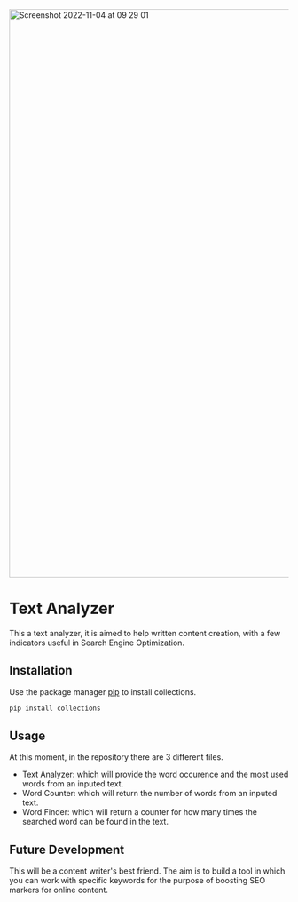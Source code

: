 <img width="1023" alt="Screenshot 2022-11-04 at 09 29 01" src="https://user-images.githubusercontent.com/90323785/199917118-7d25ff57-c1ee-4d06-ab78-cfd6c172efd9.png">


# Text Analyzer

This a text analyzer, it is aimed to help written content creation, with a few indicators useful in Search Engine Optimization.


## Installation

Use the package manager [pip](https://pip.pypa.io/en/stable/) to install collections.

```bash
pip install collections
```


## Usage

At this moment, in the repository there are 3 different files.
- Text Analyzer: which will provide the word occurence and the most used words from an inputed text.
- Word Counter: which will return the number of words from an inputed text.
- Word Finder: which will return a counter for how many times the searched word can be found in the text.


## Future Development

This will be a content writer's best friend. 
The aim is to build a tool in which you can work with specific keywords for the purpose of boosting SEO markers for online content.
